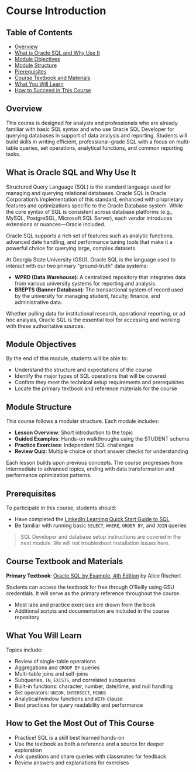 # Course Introduction

## Table of Contents

* [Overview](#overview)
* [What is Oracle SQL and Why Use It](#what-is-oracle-sql-and-why-use-it)
* [Module Objectives](#module-objectives)
* [Module Structure](#module-structure)
* [Prerequisites](#prerequisites)
* [Course Textbook and Materials](#course-textbook-and-materials)
* [What You Will Learn](#what-you-will-learn)
* [How to Succeed in This Course](#how-to-succeed-in-this-course)

## Overview

This course is designed for analysts and professionals who are already familiar with basic SQL syntax and who use Oracle SQL Developer for querying databases in support of data analysis and reporting. Students will build skills in writing efficient, professional-grade SQL with a focus on multi-table queries, set operations, analytical functions, and common reporting tasks.

## What is Oracle SQL and Why Use It

Structured Query Language (SQL) is the standard language used for managing and querying relational databases. Oracle SQL is Oracle Corporation’s implementation of this standard, enhanced with proprietary features and optimizations specific to the Oracle Database system. While the core syntax of SQL is consistent across database platforms (e.g., MySQL, PostgreSQL, Microsoft SQL Server), each vendor introduces extensions or nuances—Oracle included.

Oracle SQL supports a rich set of features such as analytic functions, advanced date handling, and performance tuning tools that make it a powerful choice for querying large, complex datasets.

At Georgia State University (GSU), Oracle SQL is the language used to interact with our two primary "ground-truth" data systems:

- **WPRD (Data Warehouse)**: A centralized repository that integrates data from various university systems for reporting and analysis.
- **BREPTS (Banner Database)**: The transactional system of record used by the university for managing student, faculty, finance, and administrative data.

Whether pulling data for institutional research, operational reporting, or ad hoc analysis, Oracle SQL is the essential tool for accessing and working with these authoritative sources.

## Module Objectives

By the end of this module, students will be able to:

* Understand the structure and expectations of the course
* Identify the major types of SQL operations that will be covered
* Confirm they meet the technical setup requirements and prerequisites
* Locate the primary textbook and reference materials for the course

## Module Structure

This course follows a modular structure. Each module includes:

* **Lesson Overview**: Short introduction to the topic
* **Guided Examples**: Hands-on walkthroughs using the STUDENT schema
* **Practice Exercises**: Independent SQL challenges
* **Review Quiz**: Multiple choice or short answer checks for understanding

Each lesson builds upon previous concepts. The course progresses from intermediate to advanced topics, ending with data transformation and performance optimization patterns.

## Prerequisites

To participate in this course, students should:

* Have completed the [LinkedIn Learning Quick Start Guide to SQL](https://www.linkedin.com/learning/quick-start-guide-to-sql)
* Be familiar with running basic `SELECT`, `WHERE`, `ORDER BY`, and `JOIN` queries

> SQL Developer and database setup instructions are covered in the next module. We will not troubleshoot installation issues here.

## Course Textbook and Materials

**Primary Textbook**:
[Oracle SQL by Example, 4th Edition](https://learning.oreilly.com/library/view/oracle-sql-by/9780137047345/) by Alice Rischert

Students can access the textbook for free through O’Reilly using GSU credentials. It will serve as the primary reference throughout the course.

* Most labs and practice exercises are drawn from the book
* Additional scripts and documentation are included in the course repository

## What You Will Learn

Topics include:

* Review of single-table operations
* Aggregations and `GROUP BY` queries
* Multi-table joins and self-joins
* Subqueries, `IN`, `EXISTS`, and correlated subqueries
* Built-in functions: character, number, date/time, and null handling
* Set operators: `UNION`, `INTERSECT`, `MINUS`
* Analytical/window functions and `WITH` clause
* Best practices for query readability and performance

## How to Get the Most Out of This Course

* Practice! SQL is a skill best learned hands-on
* Use the textbook as both a reference and a source for deeper exploration
* Ask questions and share queries with classmates for feedback
* Review answers and explanations for exercises

